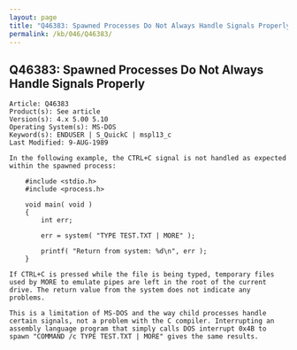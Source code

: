 ```yaml
---
layout: page
title: "Q46383: Spawned Processes Do Not Always Handle Signals Properly"
permalink: /kb/046/Q46383/
---
```


## Q46383: Spawned Processes Do Not Always Handle Signals Properly

	Article: Q46383
	Product(s): See article
	Version(s): 4.x 5.00 5.10
	Operating System(s): MS-DOS
	Keyword(s): ENDUSER | S_QuickC | mspl13_c
	Last Modified: 9-AUG-1989
	
	In the following example, the CTRL+C signal is not handled as expected
	within the spawned process:
	
	    #include <stdio.h>
	    #include <process.h>
	
	    void main( void )
	    {
	        int err;
	
	        err = system( "TYPE TEST.TXT | MORE" );
	
	        printf( "Return from system: %d\n", err );
	    }
	
	If CTRL+C is pressed while the file is being typed, temporary files
	used by MORE to emulate pipes are left in the root of the current
	drive. The return value from the system does not indicate any
	problems.
	
	This is a limitation of MS-DOS and the way child processes handle
	certain signals, not a problem with the C compiler. Interrupting an
	assembly language program that simply calls DOS interrupt 0x4B to
	spawn "COMMAND /c TYPE TEST.TXT | MORE" gives the same results.

